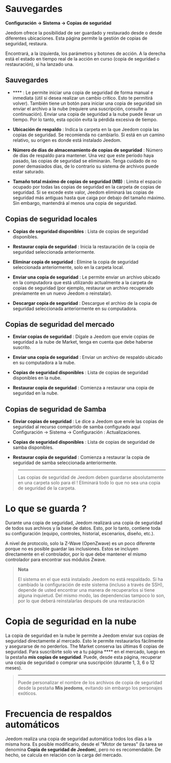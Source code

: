 # Sauvegardes
**Configuración → Sistema → Copias de seguridad**

Jeedom ofrece la posibilidad de ser guardado y restaurado desde o desde diferentes ubicaciones.
Esta página permite la gestión de copias de seguridad, restaura.


Encontrará, a la izquierda, los parámetros y botones de acción. A la derecha está el estado en tiempo real de la acción en curso (copia de seguridad o restauración), si ha lanzado una.

## Sauvegardes

- **** : Le permite iniciar una copia de seguridad de forma manual e inmediata (útil si desea realizar un cambio crítico. Esto te permitirá volver). También tiene un botón para iniciar una copia de seguridad sin enviar el archivo a la nube (requiere una suscripción, consulte a continuación). Enviar una copia de seguridad a la nube puede llevar un tiempo. Por lo tanto, esta opción evita la pérdida excesiva de tiempo.

- **Ubicación de respaldo** : Indica la carpeta en la que Jeedom copia las copias de seguridad. Se recomienda no cambiarlo. Si está en un camino relativo, su origen es donde está instalado Jeedom.

- **Número de días de almacenamiento de copias de seguridad** : Número de días de respaldo para mantener. Una vez que este período haya pasado, las copias de seguridad se eliminarán. Tenga cuidado de no poner demasiados días, de lo contrario su sistema de archivos puede estar saturado.

- **Tamaño total máximo de copias de seguridad (MB)** : Limita el espacio ocupado por todas las copias de seguridad en la carpeta de copias de seguridad. Si se excede este valor, Jeedom eliminará las copias de seguridad más antiguas hasta que caiga por debajo del tamaño máximo. Sin embargo, mantendrá al menos una copia de seguridad.

## Copias de seguridad locales

- **Copias de seguridad disponibles** : Lista de copias de seguridad disponibles.

- **Restaurar copia de seguridad** : Inicia la restauración de la copia de seguridad seleccionada anteriormente.

- **Eliminar copia de seguridad** : Elimine la copia de seguridad seleccionada anteriormente, solo en la carpeta local.

- **Enviar una copia de seguridad** : Le permite enviar un archivo ubicado en la computadora que está utilizando actualmente a la carpeta de copias de seguridad (por ejemplo, restaurar un archivo recuperado previamente en un nuevo Jeedom o reinstalar).

- **Descargar copia de seguridad** : Descargue el archivo de la copia de seguridad seleccionada anteriormente en su computadora.

## Copias de seguridad del mercado

- **Enviar copias de seguridad** : Dígale a Jeedom que envíe copias de seguridad a la nube de Market, tenga en cuenta que debe haberse suscrito.

- **Enviar una copia de seguridad** : Enviar un archivo de respaldo ubicado en su computadora a la nube.

- **Copias de seguridad disponibles** : Lista de copias de seguridad disponibles en la nube.

- **Restaurar copia de seguridad** : Comienza a restaurar una copia de seguridad en la nube.

## Copias de seguridad de Samba

- **Enviar copias de seguridad** : Le dice a Jeedom que envíe las copias de seguridad al recurso compartido de samba configurado aquí Configuración → Sistema → Configuración : Actualizaciones.

- **Copias de seguridad disponibles** : Lista de copias de seguridad de samba disponibles.

- **Restaurar copia de seguridad** : Comienza a restaurar la copia de seguridad de samba seleccionada anteriormente.

> ****
>
> Las copias de seguridad de Jeedom deben guardarse absolutamente en una carpeta solo para él ! Eliminará todo lo que no sea una copia de seguridad de la carpeta.


# Lo que se guarda ?

Durante una copia de seguridad, Jeedom realizará una copia de seguridad de todos sus archivos y la base de datos. Esto, por lo tanto, contiene toda su configuración (equipo, controles, historial, escenarios, diseño, etc.).

A nivel de protocolo, solo la Z-Wave (OpenZwave) es un poco diferente porque no es posible guardar las inclusiones. Estos se incluyen directamente en el controlador, por lo que debe mantener el mismo controlador para encontrar sus módulos Zwave.

> **Nota**
>
> El sistema en el que está instalado Jeedom no está respaldado. Si ha cambiado la configuración de este sistema (incluso a través de SSH), depende de usted encontrar una manera de recuperarlos si tiene alguna inquietud. Del mismo modo, las dependencias tampoco lo son, por lo que deberá reinstalarlas después de una restauración

# Copia de seguridad en la nube

La copia de seguridad en la nube le permite a Jeedom enviar sus copias de seguridad directamente al mercado. Esto le permite restaurarlos fácilmente y asegurarse de no perderlos. The Market conserva las últimas 6 copias de seguridad. Para suscribirte solo ve a tu página **** en el mercado, luego en la pestaña **mis copias de seguridad**. Puede, desde esta página, recuperar una copia de seguridad o comprar una suscripción (durante 1, 3, 6 o 12 meses).

> ****
>
> Puede personalizar el nombre de los archivos de copia de seguridad desde la pestaña **Mis jeedoms**, evitando sin embargo los personajes exóticos.

# Frecuencia de respaldos automáticos

Jeedom realiza una copia de seguridad automática todos los días a la misma hora. Es posible modificarlo, desde el &quot;Motor de tareas&quot; (la tarea se denomina **Copia de seguridad de Jeedom**), pero no es recomendable. De hecho, se calcula en relación con la carga del mercado.
